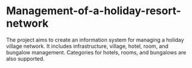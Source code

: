 # Management-of-a-holiday-resort-network
The project aims to create an information system for managing a holiday village network. It includes infrastructure, village, hotel, room, and bungalow management. Categories for hotels, rooms, and bungalows are also supported.

